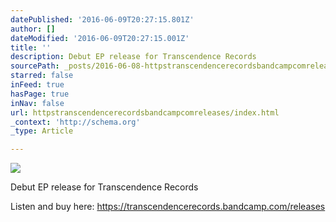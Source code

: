 ```yaml
---
datePublished: '2016-06-09T20:27:15.801Z'
author: []
dateModified: '2016-06-09T20:27:15.001Z'
title: ''
description: Debut EP release for Transcendence Records
sourcePath: _posts/2016-06-08-httpstranscendencerecordsbandcampcomreleases.md
starred: false
inFeed: true
hasPage: true
inNav: false
url: httpstranscendencerecordsbandcampcomreleases/index.html
_context: 'http://schema.org'
_type: Article

---
```

![](https://s3-us-west-2.amazonaws.com/the-grid-img/p/5d1c8b0a33183e383239a074a17174901de041a3.jpg)

Debut EP release for Transcendence Records

Listen and buy here: https://transcendencerecords.bandcamp.com/releases